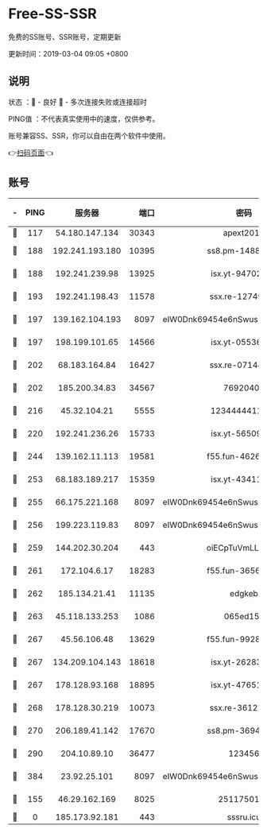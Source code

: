 # Free-SS-SSR

免费的SS账号、SSR账号，定期更新

更新时间：2019-03-04 09:05 +0800

## 说明

状态     ：🙂 - 良好 🙁 - 多次连接失败或连接超时

PING值   ：不代表真实使用中的速度，仅供参考。

账号兼容SS、SSR，你可以自由在两个软件中使用。

👉[扫码页面](https://liesauer.github.io/free-ss-ssr.github.io/)👈

## 账号

|-|PING|服务器|端口|密码|加密方式|区域|
|:----:|:----:|:-----:|-----:|:----:|:----:|:----:|
|🙂|117|54.180.147.134|30343|apext2019|chacha20|KR|
|🙂|188|192.241.193.180|10395|ss8.pm-14887083|aes-256-cfb|US|
|🙂|188|192.241.239.98|13925|isx.yt-94702728|aes-256-cfb|US|
|🙂|193|192.241.198.43|11578|ssx.re-12749222|aes-256-cfb|US|
|🙂|197|139.162.104.193|8097|eIW0Dnk69454e6nSwuspv9DmS201tQ0D|aes-256-cfb|JP|
|🙂|197|198.199.101.65|14566|isx.yt-05536769|aes-256-cfb|US|
|🙂|202|68.183.164.84|16427|ssx.re-07144593|aes-256-cfb|US|
|🙂|202|185.200.34.83|34567|76920400|aes-256-cfb|US|
|🙂|216|45.32.104.21|5555|1234444411111|aes-256-cfb|SG|
|🙂|220|192.241.236.26|15733|isx.yt-56509000|aes-256-cfb|US|
|🙂|244|139.162.11.113|19581|f55.fun-46262690|aes-256-cfb|SG|
|🙂|253|68.183.189.217|15359|isx.yt-43411617|aes-256-cfb|SG|
|🙂|255|66.175.221.168|8097|eIW0Dnk69454e6nSwuspv9DmS201tQ0D|aes-256-cfb|US|
|🙂|256|199.223.119.83|8097|eIW0Dnk69454e6nSwuspv9DmS201tQ0D|aes-256-cfb|US|
|🙂|259|144.202.30.204|443|oiECpTuVmLLxk4Ts|aes-256-cfb|US|
|🙂|261|172.104.6.17|18283|f55.fun-36565083|aes-256-cfb|US|
|🙂|262|185.134.21.41|11135|edgkeb|aes-256-cfb|GB|
|🙂|263|45.118.133.253|1086|065ed15a|aes-256-cfb|SG|
|🙂|267|45.56.106.48|13629|f55.fun-99286814|aes-256-cfb|US|
|🙂|267|134.209.104.143|18618|isx.yt-26283608|aes-256-cfb|SG|
|🙂|267|178.128.93.168|18895|isx.yt-47651683|aes-256-cfb|SG|
|🙂|268|178.128.30.219|10073|ssx.re-36127052|aes-256-cfb|SG|
|🙂|270|206.189.41.142|17670|ss8.pm-36944551|aes-256-cfb|SG|
|🙂|290|204.10.89.10|36477|123456|aes-256-cfb|US|
|🙂|384|23.92.25.101|8097|eIW0Dnk69454e6nSwuspv9DmS201tQ0D|aes-256-cfb|US|
|🙂|155|46.29.162.169|8025|2511750146|aes-256-cfb|RU|
|🙁|0|185.173.92.181|443|sssru.icu|rc4-md5|RU|
